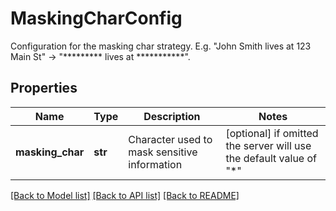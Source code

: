 # MaskingCharConfig

Configuration for the masking char strategy. E.g. \"John Smith lives at 123 Main St\" -> \"********* lives at ***********\".

## Properties
Name | Type | Description | Notes
------------ | ------------- | ------------- | -------------
**masking_char** | **str** | Character used to mask sensitive information | [optional]  if omitted the server will use the default value of "*"

[[Back to Model list]](../README.md#documentation-for-models) [[Back to API list]](../README.md#documentation-for-api-endpoints) [[Back to README]](../README.md)


